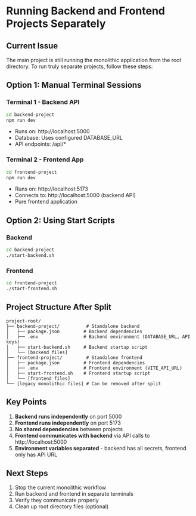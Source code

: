 # Running Backend and Frontend Projects Separately

## Current Issue
The main project is still running the monolithic application from the root directory. To run truly separate projects, follow these steps:

## Option 1: Manual Terminal Sessions

### Terminal 1 - Backend API
```bash
cd backend-project
npm run dev
```
- Runs on: http://localhost:5000
- Database: Uses configured DATABASE_URL
- API endpoints: /api/*

### Terminal 2 - Frontend App
```bash
cd frontend-project
npm run dev
```
- Runs on: http://localhost:5173
- Connects to: http://localhost:5000 (backend API)
- Pure frontend application

## Option 2: Using Start Scripts

### Backend
```bash
cd backend-project
./start-backend.sh
```

### Frontend
```bash
cd frontend-project
./start-frontend.sh
```

## Project Structure After Split

```
project-root/
├── backend-project/          # Standalone backend
│   ├── package.json         # Backend dependencies
│   ├── .env                 # Backend environment (DATABASE_URL, API keys)
│   ├── start-backend.sh     # Backend startup script
│   └── [backend files]
├── frontend-project/         # Standalone frontend
│   ├── package.json         # Frontend dependencies
│   ├── .env                 # Frontend environment (VITE_API_URL)
│   ├── start-frontend.sh    # Frontend startup script
│   └── [frontend files]
└── [legacy monolithic files] # Can be removed after split
```

## Key Points

1. **Backend runs independently** on port 5000
2. **Frontend runs independently** on port 5173
3. **No shared dependencies** between projects
4. **Frontend communicates with backend** via API calls to http://localhost:5000
5. **Environment variables separated** - backend has all secrets, frontend only has API URL

## Next Steps

1. Stop the current monolithic workflow
2. Run backend and frontend in separate terminals
3. Verify they communicate properly
4. Clean up root directory files (optional)